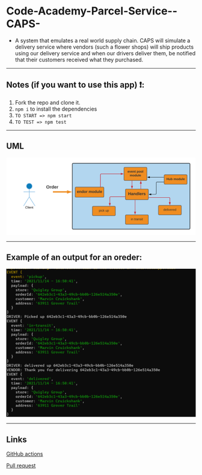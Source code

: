 # Code-Academy-Parcel-Service--CAPS-

- A system that emulates a real world supply chain. CAPS will simulate a delivery service where vendors (such a flower shops) will ship products using our delivery service and when our drivers deliver them, be notified that their customers received what they purchased.

---

## Notes (if you want to use this app) ❗:

1. Fork the repo and clone it.
2. `npm i` to install the dependencies
3. `TO START => npm start`
4. `TO TEST => npm test`

---

## UML

![uml](./img/lab11UML.png)

---

## Example of an output for an oreder:

![output](./img/401-lab11.png)

---

## Links

[GitHub actions](https://github.com/Wesam-Alqawasmeh/Code-Academy-Parcel-Service--CAPS-/actions)

[Pull request]()
